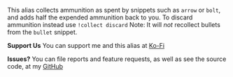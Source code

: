 This alias collects ammunition as spent by snippets such as `arrow` or `bolt`, and adds half the expended ammunition back to you.
To discard ammunition instead use `!collect discard`
Note: It will *not* recollect bullets from the `bullet` snippet.

**Support Us**
You can support me and this alias at [Ko-Fi](https://ko-fi.com/croebh)

**Issues?**
You can file reports and feature requests, as well as see the source code, at my [GitHub](https://github.com/Croebh/Avrae-Customizations)